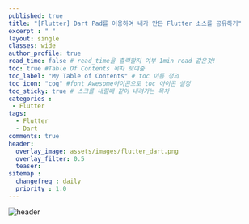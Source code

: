 ```yaml
---
published: true
title: "[Flutter] Dart Pad를 이용하여 내가 만든 Flutter 소스를 공유하기"
excerpt : " "
layout: single
classes: wide
author_profile: true
read_time: false # read_time을 출력할지 여부 1min read 같은것!
toc: true #Table Of Contents 목차 보여줌
toc_label: "My Table of Contents" # toc 이름 정의
toc_icon: "cog" #font Awesome아이콘으로 toc 아이콘 설정
toc_sticky: true # 스크롤 내릴때 같이 내려가는 목차
categories :
 - Flutter
tags: 
  - Flutter
  - Dart
comments: true
header:
  overlay_image: assets/images/flutter_dart.png
  overlay_filter: 0.5
  teaser: 
sitemap :
  changefreq : daily
  priority : 1.0
---
```


![header](https://miro.medium.com/max/1920/1*2adBDBgzNounV9WhluUh5Q.png)


<iframe src="https://dartpad.dev/embed-inline.html?id=5d70bc1889d055c7a18d35d77874af88" style="width:100%; height:300px></iframe>
